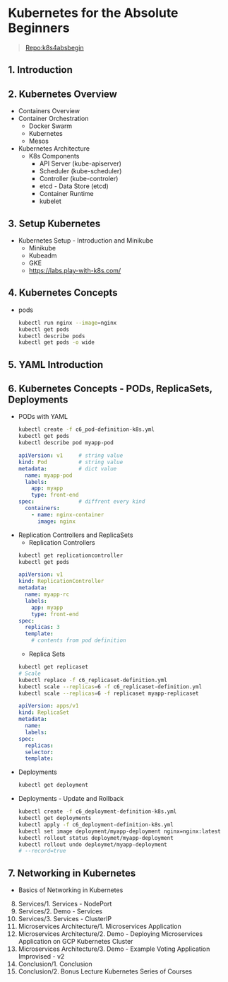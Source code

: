 # Kubernetes for the Absolute Beginners
> [Repo:k8s4absbegin](/k8s4absbegin)
## 1. Introduction
## 2. Kubernetes Overview
- Containers Overview
- Container Orchestration 
  - Docker Swarm
  - Kubernetes
  - Mesos
- Kubernetes Architecture
  - K8s Components
    - API Server (kube-apiserver)
    - Scheduler  (kube-scheduler)
    - Controller (kube-controler)
    - etcd - Data Store (etcd)
    - Container Runtime
    - kubelet 
## 3. Setup Kubernetes
- Kubernetes Setup - Introduction and Minikube 
  - Minikube 
  - Kubeadm 
  - GKE
  - https://labs.play-with-k8s.com/
## 4. Kubernetes Concepts
  - pods
    ```sh
    kubectl run nginx --image=nginx
    kubectl get pods
    kubectl describe pods
    kubectl get pods -o wide
    ```
## 5. YAML Introduction
## 6. Kubernetes Concepts - PODs, ReplicaSets, Deployments
- PODs with YAML 
  ```bash
  kubectl create -f c6_pod-definition-k8s.yml
  kubectl get pods
  kubectl describe pod myapp-pod 
  ```
  ```yaml
  apiVersion: v1     # string value
  kind: Pod          # string value
  metadata:          # dict value
    name: myapp-pod
    labels:
      app: myapp
      type: front-end
  spec:              # diffrent every kind          
    containers:
      - name: nginx-container
        image: nginx
  ```
- Replication Controllers and ReplicaSets 
  - Replication Controllers
  ```bash
  kubectl get replicationcontroller
  kubectl get pods
  ```
  ```yaml
  apiVersion: v1
  kind: ReplicationController
  metadata:
    name: myapp-rc
    labels:
      app: myapp
      type: front-end
  spec:
    replicas: 3
    template:
      # contents from pod definition
  ```
  - Replica Sets
  ```bash
  kubectl get replicaset
  # Scale
  kubectl replace -f c6_replicaset-definition.yml
  kubectl scale --replicas=6 -f c6_replicaset-definition.yml
  kubectl scale --replicas=6 -f replicaset myapp-replicaset
  ```
  ```yaml
  apiVersion: apps/v1
  kind: ReplicaSet
  metadata:
    name:
    labels:
  spec:
    replicas:
    selector:
    template:
  ```
- Deployments
  ```bash
  kubectl get deployment
  ```
- Deployments - Update and Rollback 
  ```bash
  kubectl create -f c6_deployment-definition-k8s.yml
  kubectl get deployments
  kubectl apply -f c6_deployment-definition-k8s.yml
  kubectl set image deployment/myapp-deployment nginx=nginx:latest
  kubectl rollout status deploymet/myapp-deployment
  kubectl rollout undo deploymet/myapp-deployment
  # --record=true
  ```
## 7. Networking in Kubernetes
- Basics of Networking in Kubernetes 
8. Services/1. Services - NodePort 
8. Services/2. Demo - Services 
8. Services/3. Services - ClusterIP 
9. Microservices Architecture/1. Microservices Application 
9. Microservices Architecture/2. Demo - Deploying Microservices Application on GCP Kubernetes Cluster 
9. Microservices Architecture/3. Demo - Example Voting Application Improvised - v2 
10. Conclusion/1. Conclusion 
10. Conclusion/2. Bonus Lecture Kubernetes Series of Courses 
